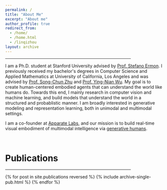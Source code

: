 ```yaml
---
permalink: /
title: "About Me"
excerpt: "About me"
author_profile: true
redirect_from: 
  - /home/
  - /home.html
  - /linqizhou
layout: archive
--- 
```


<hr style="width:80%;text-align:left;margin-left:0">

I am a Ph.D. student at Stanford University advised by [Prof. Stefano Ermon](https://cs.stanford.edu/~ermon/). I previously received my bachelor's degrees in Computer Science and Applied
Mathematics at University of California, Los Angeles and was advised by [Prof. Song-Chun Zhu](http://www.stat.ucla.edu/~sczhu/) and [Prof. Ying-Nian Wu](http://www.stat.ucla.edu/~ywu/me.html). 
My goal is to create human-centered embodied agents that can understand the world like humans do. Towards this end, I mainly research in computer vision and machine learning, and build models that understand the world in a structured and probablistic manner. I am
broadly interested in generative modeling and representation learning, both in unimodal and multimodal settings.

I am a co-founder at [Apparate Labs](https://apparate.ai/index.html), and our mission is to build real-time visual embodiment of multimodal intelligence via [generative humans](https://apparate.ai/blog/proteus.html).


<br>

<h1 id="publications"> Publications</h1>

<hr style="width:80%;text-align:left;margin-left:0">

{% for post in site.publications reversed %}
  {% include archive-single-pub.html %}
{% endfor %}